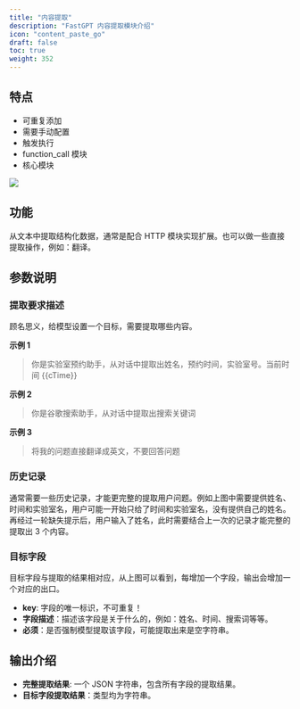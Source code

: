 ```yaml
---
title: "内容提取"
description: "FastGPT 内容提取模块介绍"
icon: "content_paste_go"
draft: false
toc: true
weight: 352
---
```


## 特点

- 可重复添加
- 需要手动配置
- 触发执行
- function_call 模块
- 核心模块

![](/imgs/extract1.png)

## 功能

从文本中提取结构化数据，通常是配合 HTTP 模块实现扩展。也可以做一些直接提取操作，例如：翻译。

## 参数说明

### 提取要求描述

顾名思义，给模型设置一个目标，需要提取哪些内容。

**示例 1**

> 你是实验室预约助手，从对话中提取出姓名，预约时间，实验室号。当前时间 {{cTime}}

**示例 2**

> 你是谷歌搜索助手，从对话中提取出搜索关键词

**示例 3**

> 将我的问题直接翻译成英文，不要回答问题

### 历史记录

通常需要一些历史记录，才能更完整的提取用户问题。例如上图中需要提供姓名、时间和实验室名，用户可能一开始只给了时间和实验室名，没有提供自己的姓名。再经过一轮缺失提示后，用户输入了姓名，此时需要结合上一次的记录才能完整的提取出 3 个内容。

### 目标字段

目标字段与提取的结果相对应，从上图可以看到，每增加一个字段，输出会增加一个对应的出口。

+ **key**: 字段的唯一标识，不可重复！
+ **字段描述**：描述该字段是关于什么的，例如：姓名、时间、搜索词等等。
+ **必须**：是否强制模型提取该字段，可能提取出来是空字符串。

## 输出介绍

- **完整提取结果**: 一个 JSON 字符串，包含所有字段的提取结果。
- **目标字段提取结果**：类型均为字符串。